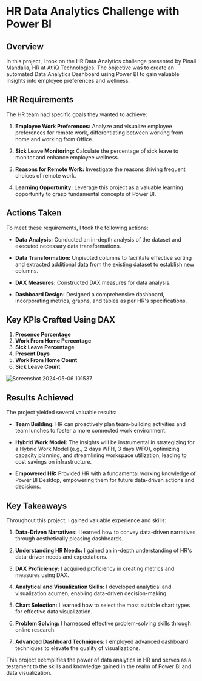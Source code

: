 # HR Data Analytics Challenge with Power BI

## Overview

In this project, I took on the HR Data Analytics challenge presented by Pinali Mandalia, HR at AtliQ Technologies. The objective was to create an automated Data Analytics Dashboard using Power BI to gain valuable insights into employee preferences and wellness.

## HR Requirements

The HR team had specific goals they wanted to achieve:

1. **Employee Work Preferences:** Analyze and visualize employee preferences for remote work, differentiating between working from home and working from Office.

2. **Sick Leave Monitoring:** Calculate the percentage of sick leave to monitor and enhance employee wellness.

3. **Reasons for Remote Work:** Investigate the reasons driving frequent choices of remote work.

4. **Learning Opportunity:** Leverage this project as a valuable learning opportunity to grasp fundamental concepts of Power BI.

## Actions Taken

To meet these requirements, I took the following actions:

- **Data Analysis:** Conducted an in-depth analysis of the dataset and executed necessary data transformations.

- **Data Transformation:** Unpivoted columns to facilitate effective sorting and extracted additional data from the existing dataset to establish new columns.

- **DAX Measures:** Constructed DAX measures for data analysis.

- **Dashboard Design:** Designed a comprehensive dashboard, incorporating metrics, graphs, and tables as per HR's specifications.

## Key KPIs Crafted Using DAX

1. **Presence Percentage**
2. **Work From Home Percentage**
3. **Sick Leave Percentage**
4. **Present Days**
5. **Work From Home Count**
6. **Sick Leave Count**
   
![Screenshot 2024-05-06 101537](https://github.com/Jayant-Projects/Power_BI-HR_Analysis/assets/142287323/60d5b9cc-e992-430d-a0ba-8ff59f3051b9)

## Results Achieved

The project yielded several valuable results:

- **Team Building:** HR can proactively plan team-building activities and team lunches to foster a more connected work environment.

- **Hybrid Work Model:** The insights will be instrumental in strategizing for a Hybrid Work Model (e.g., 2 days WFH, 3 days WFO), optimizing capacity planning, and streamlining workspace utilization, leading to cost savings on infrastructure.

- **Empowered HR:** Provided HR with a fundamental working knowledge of Power BI Desktop, empowering them for future data-driven actions and decisions.

## Key Takeaways

Throughout this project, I gained valuable experience and skills:

1. **Data-Driven Narratives:** I learned how to convey data-driven narratives through aesthetically pleasing dashboards.

2. **Understanding HR Needs:** I gained an in-depth understanding of HR's data-driven needs and expectations.

3. **DAX Proficiency:** I acquired proficiency in creating metrics and measures using DAX.

4. **Analytical and Visualization Skills:** I developed analytical and visualization acumen, enabling data-driven decision-making.

5. **Chart Selection:** I learned how to select the most suitable chart types for effective data visualization.

6. **Problem Solving:** I harnessed effective problem-solving skills through online research.

7. **Advanced Dashboard Techniques:** I employed advanced dashboard techniques to elevate the quality of visualizations.

This project exemplifies the power of data analytics in HR and serves as a testament to the skills and knowledge gained in the realm of Power BI and data visualization.

